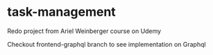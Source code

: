 # task-management

Redo project from Ariel Weinberger course on Udemy

Checkout frontend-graphql branch to see implementation on Graphql
